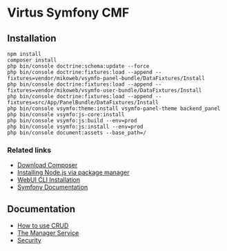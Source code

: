 # Virtus Symfony CMF

## Installation

    npm install
    composer install
    php bin/console doctrine:schema:update --force
    php bin/console doctrine:fixtures:load --append --fixtures=vendor/mikoweb/vsymfo-panel-bundle/DataFixtures/Install
    php bin/console doctrine:fixtures:load --append --fixtures=vendor/mikoweb/vsymfo-user-bundle/DataFixtures/Install
    php bin/console doctrine:fixtures:load --append --fixtures=src/App/PanelBundle/DataFixtures/Install
    php bin/console vsymfo:theme:install vsymfo-panel-theme backend_panel
    php bin/console vsymfo:js-core:install
    php bin/console vsymfo:js:build --env=prod
    php bin/console vsymfo:js:install --env=prod
    php bin/console document:assets --base_path=/

### Related links

- [Download Composer](https://getcomposer.org/download/)
- [Installing Node.js via package manager](https://nodejs.org/en/download/package-manager/)
- [WebUI CLI Installation](https://github.com/mikoweb/node-webui-installer)
- [Symfony Documentation](http://symfony.com/doc/current/index.html)

## Documentation

- [How to use CRUD](CRUD.md)
- [The Manager Service](Manager-Service.md)
- [Security](Security.md)
